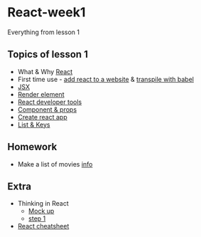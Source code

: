 # React-week1
Everything from lesson 1

## Topics of lesson 1

- What & Why [React](https://reactjs.org/)
- First time use - [add react to a website](https://reactjs.org/docs/add-react-to-a-website.html) & [transpile with babel](https://babeljs.io/en/setup#installation)
- [JSX](https://reactjs.org/docs/introducing-jsx.html)
- [Render element](https://reactjs.org/docs/rendering-elements.html)
- [React developer tools](https://reactjs.org/blog/2015/09/02/new-react-developer-tools.html#installation)
- [Component & props](https://reactjs.org/docs/components-and-props.html)
- [Create react app](https://github.com/facebook/create-react-app)
- [List & Keys](https://reactjs.org/docs/lists-and-keys.html)

## Homework

- Make a list of movies [info](https://github.com/HackYourFutureBelgium/React-week1/tree/master/homework%201)

## Extra

- Thinking in React
    - [Mock up](https://github.com/HackYourFutureBelgium/React-week1/tree/master/homework%201)
    - [step 1](https://reactjs.org/docs/thinking-in-react.html#step-1-break-the-ui-into-a-component-hierarchy)
- [React cheatsheet](http://www.developer-cheatsheets.com/react)